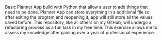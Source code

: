 Basic Planner App build with Python that allow a user to add things that need to be done. Planner App can store everything in a additional file so after exiting the program and reopening it, app will still store all the values saved before. 
This repository, like all others on my GitHub, will undergo a refactoring process as a fun task in my free time. This exercise allows me to assess my knowledge after gaining over a year of professional experience.
